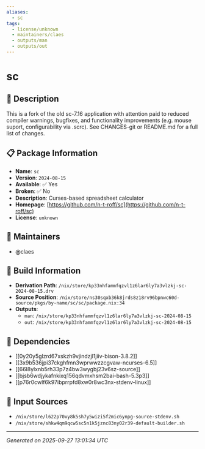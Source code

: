 ```yaml
---
aliases:
  - sc
tags:
  - license/unknown
  - maintainers/claes
  - outputs/man
  - outputs/out
---
```


# sc

## 📝 Description

This is a fork of the old sc-7.16 application with attention paid to
reduced compiler warnings, bugfixes, and functionality improvements
(e.g. mouse suport, configurability via .scrc).
See CHANGES-git or README.md for a full list of changes.


## 📋 Package Information

- **Name**: `sc`
- **Version**: `2024-08-15`
- **Available**: ✅ Yes
- **Broken**: ✅ No
- **Description**: Curses-based spreadsheet calculator
- **Homepage**: [https://github.com/n-t-roff/sc](https://github.com/n-t-roff/sc)
- **License**: `unknown`
## 👥 Maintainers

- @claes


## 🔧 Build Information

- **Derivation Path**: `/nix/store/kp33nhfammfqzvl1z6lar6ly7a3vlzkj-sc-2024-08-15.drv`
- **Source Position**: `/nix/store/ns30sqxb36k8jrds8z18rv96bpnwc60d-source/pkgs/by-name/sc/sc/package.nix:34`
- **Outputs**:
  - `man`:  `/nix/store/kp33nhfammfqzvl1z6lar6ly7a3vlzkj-sc-2024-08-15`
  - `out`:  `/nix/store/kp33nhfammfqzvl1z6lar6ly7a3vlzkj-sc-2024-08-15`

## 🔗 Dependencies

- [[0y20y5glzrd67xskzh9vjindzjl1jiiv-bison-3.8.2]]
- [[3x9b536jpi37ckghfmn3wprwwzzcgvaw-ncurses-6.5]]
- [[66l8ylxnb5rh33p7z4bw3wygbj23v6sz-source]]
- [[bjsb6wdjykafnkixq156qdvmxhsm2bai-bash-5.3p3]]
- [[p76r0cwlf6k97ibprrpfd8xw0r8wc3nx-stdenv-linux]]

## 📁 Input Sources

- `/nix/store/l622p70vy8k5sh7y5wizi5f2mic6ynpg-source-stdenv.sh`
- `/nix/store/shkw4qm9qcw5sc5n1k5jznc83ny02r39-default-builder.sh`

---
*Generated on 2025-09-27 13:01:34 UTC*
